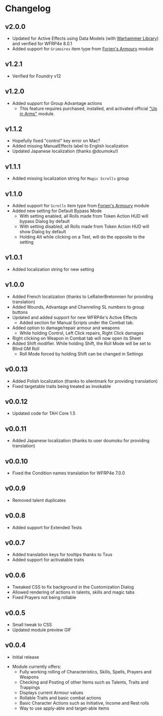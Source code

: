 # Changelog

## v2.0.0
* Updated for Active Effects using Data Models (with [Warhammer Library](https://foundryvtt.com/packages/warhammer-lib)) and verified for WFRP4e 8.0.1
* Added support for `Grimoires` item type from [Forien's Armoury](https://foundryvtt.com/packages/forien-armoury/) module

## v1.2.1
* Verified for Foundry v12

## v1.2.0
* Added support for Group Advantage actions
  * This feature requires purchased, installed, and activated official ["Up in Arms"](https://foundryvtt.com/packages/wfrp4e-up-in-arms) module.

## v1.1.2
* Hopefully fixed "control" key error on Mac?
* Added missing ManualEffects label to English localization
* Updated Japanese localization (thanks @doumoku!)

## v1.1.1
* Added missing localization string for `Magic Scrolls` group 

## v1.1.0
* Added support for `Scrolls` item type from [Forien's Armoury](https://foundryvtt.com/packages/forien-armoury/) module
* Added new setting for Default Bypass Mode
  * With setting enabled, all Rolls made from Token Action HUD will bypass Dialog by default
  * With setting disabled, all Rolls made from Token Action HUD will show Dialog by default
  * Holding Alt while clicking on a Test, will do the opposite to the setting

## v1.0.1
* Added localization string for new setting

## v1.0.0
* Added French localization (thanks to LeRatierBretonnien for providing translation)
* Added Wounds, Advantage and Channeling SL numbers to group buttons
* Updated and added support for new WFRP4e's Active Effects
  * Added section for Manual Scripts under the Combat tab.
* Added option to damage/repair armour and weapons 
  * While holding Control, Left Click repairs, Right Click damages
* Right clicking on Weapon in Combat tab will now open its Sheet
* Added Shift modifier. While holding Shift, the Roll Mode will be set to Blind GM Roll
  * Roll Mode forced by holding Shift can be changed in Settings


## v0.0.13
* Added Polish localization (thanks to silentmark for providing translation)
* Fixed targetable traits being treated as invokable

## v0.0.12
* Updated code for TAH Core 1.5

## v0.0.11
* Added Japanese localization (thanks to user doumoku for providing translation)

## v0.0.10
* Fixed the Condition names translation for WFRP4e 7.0.0

## v0.0.9
* Removed talent duplicates

## v0.0.8
* Added support for Extended Tests

## v0.0.7
* Added translation keys for tooltips thanks to Txus
* Added support for activatable traits

## v0.0.6
* Tweaked CSS to fix background in the Customization Dialog
* Allowed rendering of actions in talents, skills and magic tabs
* Fixed Prayers not being rollable

## v0.0.5
* Small tweak to CSS
* Updated module preview GIF

## v0.0.4
* Initial release
- Module currently offers: 
  - Fully working rolling of Characteristics, Skills, Spells, Prayers and Weapons
  - Checking and Posting of other Items such as Talents, Traits and Trappings
  - Displays current Armour values
  - Rollable Traits and basic combat actions
  - Basic Character Actions such as Initiative, Income and Rest rolls
  - Way to use apply-able and target-able items